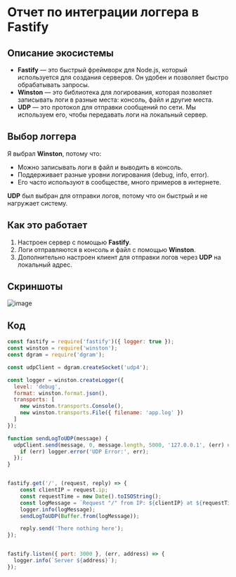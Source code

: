 # Отчет по интеграции логгера в Fastify

## Описание экосистемы

- **Fastify** — это быстрый фреймворк для Node.js, который используется для создания серверов. Он удобен и позволяет быстро обрабатывать запросы.
- **Winston** — это библиотека для логирования, которая позволяет записывать логи в разные места: консоль, файл и другие места.
- **UDP** — это протокол для отправки сообщений по сети. Мы используем его, чтобы передавать логи на локальный сервер.

## Выбор логгера

Я выбрал **Winston**, потому что:
- Можно записывать логи в файл и выводить в консоль.
- Поддерживает разные уровни логирования (debug, info, error).
- Его часто используют в сообществе, много примеров в интернете.

**UDP** был выбран для отправки логов, потому что он быстрый и не нагружает систему.

## Как это работает

1. Настроен сервер с помощью **Fastify**.
2. Логи отправляются в консоль и файл с помощью **Winston**.
3. Дополнительно настроен клиент для отправки логов через **UDP** на локальный адрес.

## Скриншоты
![image](https://github.com/user-attachments/assets/e3592dc1-0cb5-400e-89e8-081fd81f1ebe)


## Код

```javascript
const fastify = require('fastify')({ logger: true });
const winston = require('winston');
const dgram = require('dgram');

const udpClient = dgram.createSocket('udp4');

const logger = winston.createLogger({
  level: 'debug',
  format: winston.format.json(),
  transports: [
    new winston.transports.Console(),
    new winston.transports.File({ filename: 'app.log' })
  ]
});

function sendLogToUDP(message) {
  udpClient.send(message, 0, message.length, 5000, '127.0.0.1', (err) => {
    if (err) logger.error('UDP Error:', err);
  });
}


fastify.get('/', (request, reply) => {
    const clientIP = request.ip;
    const requestTime = new Date().toISOString();
    const logMessage = `Request "/" from IP: ${clientIP} at ${requestTime}`;
    logger.info(logMessage);
    sendLogToUDP(Buffer.from(logMessage));

    reply.send('There nothing here');
});


fastify.listen({ port: 3000 }, (err, address) => {
  logger.info(`Server ${address}`);
});

